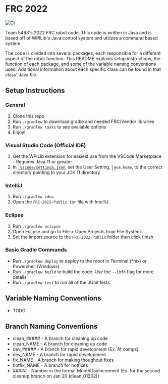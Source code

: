 # FRC 2022

[![CI](https://github.com/SummitRobotics/FRC2022/actions/workflows/main.yml/badge.svg?branch=main)](https://github.com/SummitRobotics/FRC2022/actions/workflows/main.yml)

Team 5468's 2022 FRC robot code. This code is written in Java and is based off of WPILib's Java control system and utilizes a command based system.

The code is divided into several packages, each responsible for a different aspect of the robot function. This README explains setup instructions, the function of each package, and some of the variable naming conventions used. Additional information about each specific class can be found in that class' Java file.

## Setup Instructions

### General
1. Clone this repo
1. Run `./gradlew` to download gradle and needed FRC/Vendor libraries
1. Run `./gradlew tasks` to see available options
1. Enjoy!

### Visual Studio Code (Official IDE)
1. Get the WPILib extension for easiest use from the VSCode Marketplace - Requires Java 11 or greater
1. In [`.vscode/settings.json`](.vscode/settings.json), set the User Setting, `java.home`, to the correct directory pointing to your JDK 11 directory

### IntelliJ
1. Run `./gradlew idea`
1. Open the `FRC-2022-Public.ipr` file with IntelliJ

### Eclipse
1. Run `./gradlew eclipse`
1. Open Eclipse and go to File > Open Projects from File System...
1. Set the import source to the `FRC-2022-Public` folder then click finish

### Basic Gradle Commands
* Run `./gradlew deploy` to deploy to the robot in Terminal (*nix) or Powershell (Windows)
* Run `./gradlew build` to build the code.  Use the `--info` flag for more details
* Run `./gradlew test` to run all of the JUnit tests

## Variable Naming Conventions
- TODO

## Branch Naming Conventions
- clean_##### - A branch for cleaning up code
- clean_NAME - A branch for cleaning up code
- dev_##### - A branch for rapid development (Ex. At comps)
- dev_NAME - A branch for rapid development
- fix_NAME - A branch for making thoughout fixes
- hotfix_NAME - A branch for hotfixes
- \#\#\#\#\# - Number in the format MonthDayIncrement (Ex. for the second cleanup branch on Jan 20 (clean_01202))
